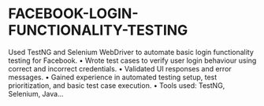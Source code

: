# FACEBOOK-LOGIN-FUNCTIONALITY-TESTING
Used TestNG and Selenium WebDriver to automate basic login functionality testing for Facebook. 
• Wrote test cases to verify user login behaviour using correct and incorrect credentials. 
• Validated UI responses and error messages. 
• Gained experience in automated testing setup, test prioritization, and basic test case execution. 
• Tools used: TestNG, Selenium, Java...
